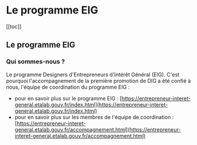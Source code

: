 # Le programme EIG

[[toc]]

## Le programme EIG

### Qui sommes-nous ?

Le programme Designers d'Entrepreneurs d'Intérêt Général (EIG). C'est pourquoi l'accompagnement de la première promotion de DIG a été confié à nous, l'équipe de coordination du programme EIG : 
- pour en savoir plus sur le programme EIG : [https://entrepreneur-interet-general.etalab.gouv.fr/index.html](https://entrepreneur-interet-general.etalab.gouv.fr/index.html)
- pour en savoir plus sur les membres de l'équipe de coordination : [https://entrepreneur-interet-general.etalab.gouv.fr/accompagnement.html](https://entrepreneur-interet-general.etalab.gouv.fr/accompagnement.html)